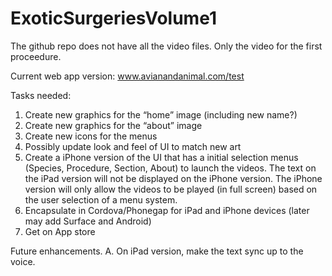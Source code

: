 ExoticSurgeriesVolume1
======================
The github repo does not have all the video files. Only the video for the first proceedure.

Current web app version: www.avianandanimal.com/test

Tasks needed:
1. Create new graphics for the “home” image (including new name?)
2. Create new graphics for the “about” image
3. Create new icons for the menus
4. Possibly update look and feel of UI to match new art
5. Create a iPhone version of the UI that has a initial selection menus (Species, Procedure, Section, About) to launch the videos.  The text on the iPad version will not be displayed on the iPhone version.  The iPhone version will only allow the videos to be played (in full screen) based on the user selection of a menu system.
6. Encapsulate in Cordova/Phonegap for iPad and iPhone devices (later may add Surface and Android)
7. Get on App store

Future enhancements.
A. On iPad version, make the text sync up to the voice.
